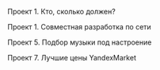 Проект 1. Кто, сколько должен?

Проект 1. Совместная разработка по сети

Проект 5. Подбор музыки под настроение

Проект 7. Лучшие цены YandexMarket

